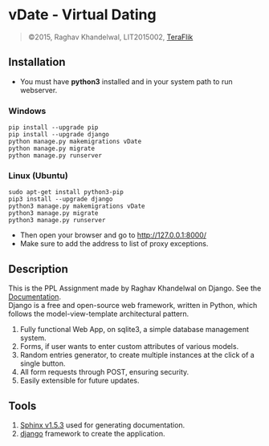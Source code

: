 # vDate - Virtual Dating
>&copy;2015, Raghav Khandelwal, LIT2015002, [TeraFlik](http://www.teraflik.com)

## Installation
- You must have **python3** installed and in your system path to run webserver. 

### Windows

    pip install --upgrade pip  
    pip install --upgrade django  
    python manage.py makemigrations vDate  
    python manage.py migrate  
    python manage.py runserver  
    
### Linux (Ubuntu)

    sudo apt-get install python3-pip  
    pip3 install --upgrade django
    python3 manage.py makemigrations vDate  
    python3 manage.py migrate   
    python3 manage.py runserver  
    
- Then open your browser and go to http://127.0.0.1:8000/  
- Make sure to add the address to list of proxy exceptions.

## Description
This is the PPL Assignment made by Raghav Khandelwal on Django. See the [Documentation](https://ppl-iiita.github.io/ppl-assignment-TeraFlik/).   
Django is a free and open-source web framework, written in Python, which follows the model-view-template architectural pattern.

1. Fully functional Web App, on sqlite3, a simple database management system.
2. Forms, if user wants to enter custom attributes of various models.
3. Random entries generator, to create multiple instances at the click of a single button.
4. All form requests through POST, ensuring security.
5. Easily extensible for future updates.

## Tools
1. [Sphinx v1.5.3](http://www.sphinx-doc.org/en/stable/) used for generating documentation.
2. [django](https://www.djangoproject.com/) framework to create the application.
